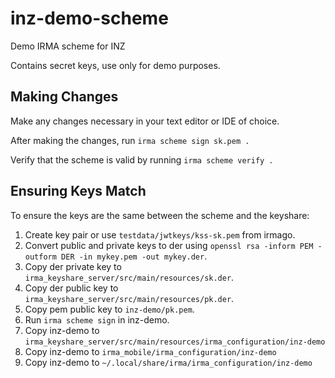 # inz-demo-scheme
Demo IRMA scheme for INZ

Contains secret keys, use only for demo purposes.

## Making Changes
Make any changes necessary in your text editor or IDE of choice.

After making the changes, run `irma scheme sign sk.pem .`

Verify that the scheme is valid by running `irma scheme verify .`

## Ensuring Keys Match

To ensure the keys are the same between the scheme and the keyshare:
1. Create key pair or use `testdata/jwtkeys/kss-sk.pem` from irmago.
2. Convert public and private keys to der using `openssl rsa -inform PEM -outform DER -in mykey.pem -out mykey.der`.
3. Copy der private key to `irma_keyshare_server/src/main/resources/sk.der`.
4. Copy der public key to `irma_keyshare_server/src/main/resources/pk.der`.
5. Copy pem public key to `inz-demo/pk.pem`.
6. Run `irma scheme sign` in inz-demo.
7. Copy inz-demo to `irma_keyshare_server/src/main/resources/irma_configuration/inz-demo`
8. Copy inz-demo to `irma_mobile/irma_configuration/inz-demo`
9. Copy inz-demo to `~/.local/share/irma/irma_configuration/inz-demo`
